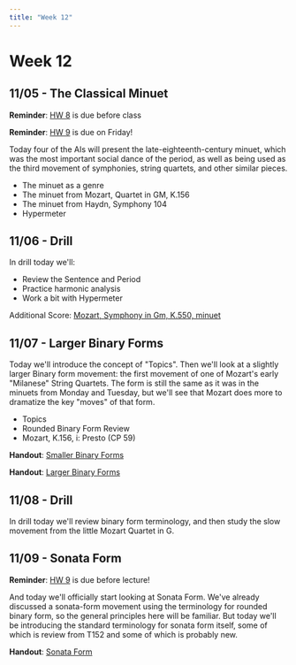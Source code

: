 ```yaml
---
title: "Week 12"
---
```


# Week 12

## 11/05 - The Classical Minuet

**Reminder**: [HW 8](HW-8.pdf) is due before class

**Reminder**: [HW 9](HW-9.pdf) is due on Friday!

Today four of the AIs will present the late-eighteenth-century
minuet, which was the most important social dance of the period,
as well as being used as the third movement of symphonies, string
quartets, and other similar pieces.

* The minuet as a genre
* The minuet from Mozart, Quartet in GM, K.156
* The minuet from Haydn, Symphony 104
* Hypermeter

## 11/06 - Drill

In drill today we'll:

* Review the Sentence and Period
* Practice harmonic analysis
* Work a bit with Hypermeter

Additional Score: [Mozart, Symphony in Gm, K.550, minuet](k550-minuet.pdf)

## 11/07 - Larger Binary Forms

Today we'll introduce the concept of "Topics". Then we'll look at a
slightly larger Binary form movement: the first movement of one of
Mozart's early "Milanese" String Quartets.  The form is still the
same as it was in the minuets from Monday and Tuesday, but we'll
see that Mozart does more to dramatize the key "moves" of that form.

* Topics
* Rounded Binary Form Review
* Mozart, K.156, i: Presto (CP 59)

**Handout**: [Smaller Binary Forms](handout-smaller-binary-forms.pdf)

**Handout**: [Larger Binary Forms](handout-bigger-binary-forms.pdf)

## 11/08 - Drill

In drill today we'll review binary form terminology, and then
study the slow movement from the little Mozart Quartet in G.

## 11/09 - Sonata Form

**Reminder**: [HW 9](HW-9.pdf) is due before lecture!

And today we'll officially start looking at Sonata Form. We've already
discussed a sonata-form movement using the terminology for rounded binary
form, so the general principles here will be familiar. But today we'll be
introducing the standard terminology for sonata form itself, some of
which is review from T152 and some of which is probably new.

**Handout**: [Sonata Form](handout-sonata-form.pdf)
